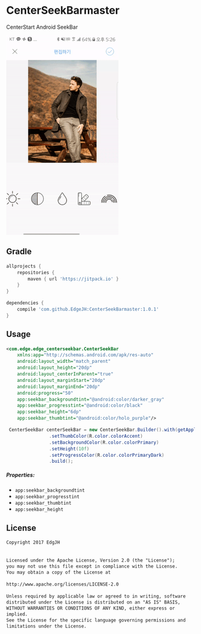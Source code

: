 
CenterSeekBarmaster
===============
CenterStart Android SeekBar 

![CenterSeekBar](/centerseekbar.gif)

Gradle
------------
```groovy
allprojects {
    repositories {
        maven { url 'https://jitpack.io' }
    }
}
```
```groovy
dependencies {
    compile 'com.github.EdgeJH:CenterSeekBarmaster:1.0.1'
}
```

Usage
--------
```xml
<com.edge.edge_centerseekbar.CenterSeekBar
    xmlns:app="http://schemas.android.com/apk/res-auto"
    android:layout_width="match_parent"
    android:layout_height="20dp"
    android:layout_centerInParent="true"
    android:layout_marginStart="20dp"
    android:layout_marginEnd="20dp"
    android:progress="50"
    app:seekbar_backgroundtint="@android:color/darker_gray"
    app:seekbar_progresstint="@android:color/black"
    app:seekbar_height="6dp"
    app:seekbar_thumbtint="@android:color/holo_purple"/>
```

```java
 CenterSeekBar centerSeekBar = new CenterSeekBar.Builder().with(getApplicationContext())
                .setThumbColor(R.color.colorAccent)
                .setBackgroundColor(R.color.colorPrimary)
                .setHeight(10f)
                .setProgressColor(R.color.colorPrimaryDark)
                .build();
```

##### Properties:

* `app:seekbar_backgroundtint`
* `app:seekbar_progresstint`
* `app:seekbar_thumbtint`
* `app:seekbar_height`

License
--------
```
Copyright 2017 EdgJH


Licensed under the Apache License, Version 2.0 (the "License");
you may not use this file except in compliance with the License.
You may obtain a copy of the License at

http://www.apache.org/licenses/LICENSE-2.0

Unless required by applicable law or agreed to in writing, software
distributed under the License is distributed on an "AS IS" BASIS,
WITHOUT WARRANTIES OR CONDITIONS OF ANY KIND, either express or implied.
See the License for the specific language governing permissions and
limitations under the License.

```

